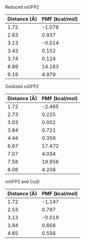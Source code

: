 Reduced roGFP2

| Distance (Å) | PMF [kcal/mol] |
|-----------|-----------|
| 1.72 | -1.078 |
| 2.63 | 0.937 |
| 3.13 | -0.014 |
| 3.43 | 0.152 |
| 3.74 | 0.124 |
| 8.89 | 14.163 |
| 9.19 | 4.979 |

Oxidized roGFP2

| Distance (Å) | PMF [kcal/mol] |
|-----------|-----------|
| 1.72 | -2.465 |
| 2.73 | 0.225 |
| 3.03 | 0.002 |
| 3.84 | 0.721 |
| 4.44 | 0.359 |
| 6.67 | 17.472 |
| 7.07 | 4.034 |
| 7.58 | 19.956 |
| 8.08 | 4.208 |

roGFP2 and Cu(I)

| Distance (Å) | PMF [kcal/mol] |
|-----------|-----------|
| 1.72 | -1.147 |
| 2.53 | 0.797 |
| 3.13 | -0.018 |
| 3.94 | 0.656 |
| 4.65 | 0.556 |
